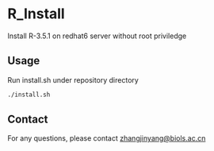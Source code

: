 # R_Install
Install R-3.5.1 on redhat6 server without root priviledge

## Usage

Run install.sh under repository directory

```bash
./install.sh
```

## Contact

For any questions, please contact zhangjinyang@biols.ac.cn
